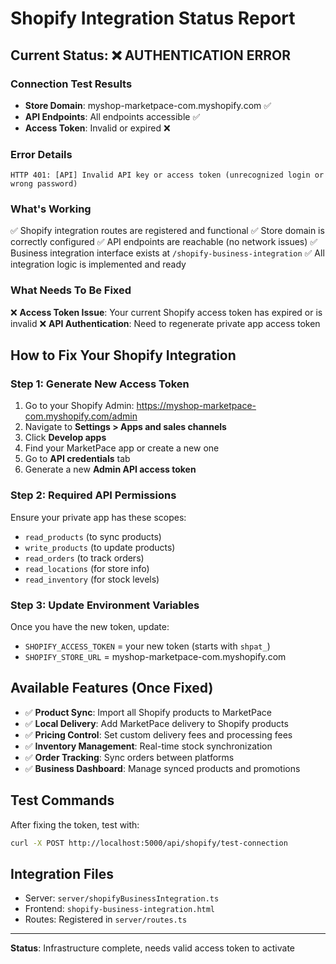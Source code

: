 # Shopify Integration Status Report

## Current Status: ❌ AUTHENTICATION ERROR

### Connection Test Results
- **Store Domain**: myshop-marketpace-com.myshopify.com ✅
- **API Endpoints**: All endpoints accessible ✅
- **Access Token**: Invalid or expired ❌

### Error Details
```
HTTP 401: [API] Invalid API key or access token (unrecognized login or wrong password)
```

### What's Working
✅ Shopify integration routes are registered and functional
✅ Store domain is correctly configured
✅ API endpoints are reachable (no network issues)
✅ Business integration interface exists at `/shopify-business-integration`
✅ All integration logic is implemented and ready

### What Needs To Be Fixed
❌ **Access Token Issue**: Your current Shopify access token has expired or is invalid
❌ **API Authentication**: Need to regenerate private app access token

## How to Fix Your Shopify Integration

### Step 1: Generate New Access Token
1. Go to your Shopify Admin: https://myshop-marketpace-com.myshopify.com/admin
2. Navigate to **Settings > Apps and sales channels**
3. Click **Develop apps**
4. Find your MarketPace app or create a new one
5. Go to **API credentials** tab
6. Generate a new **Admin API access token**

### Step 2: Required API Permissions
Ensure your private app has these scopes:
- `read_products` (to sync products)
- `write_products` (to update products)
- `read_orders` (to track orders)
- `read_locations` (for store info)
- `read_inventory` (for stock levels)

### Step 3: Update Environment Variables
Once you have the new token, update:
- `SHOPIFY_ACCESS_TOKEN` = your new token (starts with `shpat_`)
- `SHOPIFY_STORE_URL` = myshop-marketpace-com.myshopify.com

## Available Features (Once Fixed)
- ✅ **Product Sync**: Import all Shopify products to MarketPace
- ✅ **Local Delivery**: Add MarketPace delivery to Shopify products
- ✅ **Pricing Control**: Set custom delivery fees and processing fees
- ✅ **Inventory Management**: Real-time stock synchronization
- ✅ **Order Tracking**: Sync orders between platforms
- ✅ **Business Dashboard**: Manage synced products and promotions

## Test Commands
After fixing the token, test with:
```bash
curl -X POST http://localhost:5000/api/shopify/test-connection
```

## Integration Files
- Server: `server/shopifyBusinessIntegration.ts`
- Frontend: `shopify-business-integration.html`
- Routes: Registered in `server/routes.ts`

---
**Status**: Infrastructure complete, needs valid access token to activate